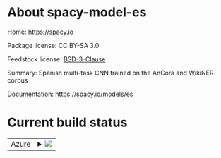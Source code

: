 About spacy-model-es
====================

Home: https://spacy.io

Package license: CC BY-SA 3.0

Feedstock license: [BSD-3-Clause](https://github.com/conda-forge/spacy-model-es-feedstock/blob/master/LICENSE.txt)

Summary: Spanish multi-task CNN trained on the AnCora and WikiNER corpus

Documentation: https://spacy.io/models/es

Current build status
====================


<table>

  <tr>
    <td>Azure</td>
    <td>
      <details>
        <summary>
          <a href="https://dev.azure.com/conda-forge/feedstock-builds/_build/latest?definitionId=6197&branchName=master">
            <img src="https://dev.azure.com/conda-forge/feedstock-builds/_apis/build/status/spacy-model-es-feedstock?branchName=master">
          </a>
        </summary>
        <table>
          <thead><tr><th>Variant</th><th>Status</th></tr></thead>
          <tbody><tr>
              <td>linux_64_sizemd</td>
              <td>
                <a href="https://dev.azure.com/conda-forge/feedstock-builds/_build/latest?definitionId=6197&branchName=master">
                  <img src="https://dev.azure.com/conda-forge/feedstock-builds/_apis/build/status/spacy-model-es-feedstock?branchName=master&jobName=linux&configuration=linux_64_sizemd" alt="variant">
                </a>
              </td>
            </tr><tr>
              <td>linux_64_sizesm</td>
              <td>
                <a href="https://dev.azure.com/conda-forge/feedstock-builds/_build/latest?definitionId=6197&branchName=master">
                  <img src="https://dev.azure.com/conda-forge/feedstock-builds/_apis/build/status/spacy-model-es-feedstock?branchName=master&jobName=linux&configuration=linux_64_sizesm" alt="variant">
                </a>
              </td>
            </tr><tr>
              <td>linux_64_sizelg</td>
              <td>
                <a href="https://dev.azure.com/conda-forge/feedstock-builds/_build/latest?definitionId=6197&branchName=master">
                  <img src="https://dev.azure.com/conda-forge/feedstock-builds/_apis/build/status/spacy-model-es-feedstock?branchName=master&jobName=linux&configuration=linux_64_sizelg" alt="variant">
                </a>
              </td>
            </tr><tr>
              <td>linux_64_sizetrf</td>
              <td>
                <a href="https://dev.azure.com/conda-forge/feedstock-builds/_build/latest?definitionId=6197&branchName=master">
                  <img src="https://dev.azure.com/conda-forge/feedstock-builds/_apis/build/status/spacy-model-es-feedstock?branchName=master&jobName=linux&configuration=linux_64_sizetrf" alt="variant">
                </a>
              </td>
            </tr><tr>
              <td>osx_64_sizemd</td>
              <td>
                <a href="https://dev.azure.com/conda-forge/feedstock-builds/_build/latest?definitionId=6197&branchName=master">
                  <img src="https://dev.azure.com/conda-forge/feedstock-builds/_apis/build/status/spacy-model-es-feedstock?branchName=master&jobName=osx&configuration=osx_64_sizemd" alt="variant">
                </a>
              </td>
            </tr><tr>
              <td>osx_64_sizesm</td>
              <td>
                <a href="https://dev.azure.com/conda-forge/feedstock-builds/_build/latest?definitionId=6197&branchName=master">
                  <img src="https://dev.azure.com/conda-forge/feedstock-builds/_apis/build/status/spacy-model-es-feedstock?branchName=master&jobName=osx&configuration=osx_64_sizesm" alt="variant">
                </a>
              </td>
            </tr><tr>
              <td>osx_64_sizelg</td>
              <td>
                <a href="https://dev.azure.com/conda-forge/feedstock-builds/_build/latest?definitionId=6197&branchName=master">
                  <img src="https://dev.azure.com/conda-forge/feedstock-builds/_apis/build/status/spacy-model-es-feedstock?branchName=master&jobName=osx&configuration=osx_64_sizelg" alt="variant">
                </a>
              </td>
            </tr><tr>
              <td>osx_64_sizetrf</td>
              <td>
                <a href="https://dev.azure.com/conda-forge/feedstock-builds/_build/latest?definitionId=6197&branchName=master">
                  <img src="https://dev.azure.com/conda-forge/feedstock-builds/_apis/build/status/spacy-model-es-feedstock?branchName=master&jobName=osx&configuration=osx_64_sizetrf" alt="variant">
                </a>
              </td>
            </tr><tr>
              <td>win_64_sizemd</td>
              <td>
                <a href="https://dev.azure.com/conda-forge/feedstock-builds/_build/latest?definitionId=6197&branchName=master">
                  <img src="https://dev.azure.com/conda-forge/feedstock-builds/_apis/build/status/spacy-model-es-feedstock?branchName=master&jobName=win&configuration=win_64_sizemd" alt="variant">
                </a>
              </td>
            </tr><tr>
              <td>win_64_sizesm</td>
              <td>
                <a href="https://dev.azure.com/conda-forge/feedstock-builds/_build/latest?definitionId=6197&branchName=master">
                  <img src="https://dev.azure.com/conda-forge/feedstock-builds/_apis/build/status/spacy-model-es-feedstock?branchName=master&jobName=win&configuration=win_64_sizesm" alt="variant">
                </a>
              </td>
            </tr><tr>
              <td>win_64_sizelg</td>
              <td>
                <a href="https://dev.azure.com/conda-forge/feedstock-builds/_build/latest?definitionId=6197&branchName=master">
                  <img src="https://dev.azure.com/conda-forge/feedstock-builds/_apis/build/status/spacy-model-es-feedstock?branchName=master&jobName=win&configuration=win_64_sizelg" alt="variant">
                </a>
              </td>
            </tr><tr>
              <td>win_64_sizetrf</td>
              <td>
                <a href="https://dev.azure.com/conda-forge/feedstock-builds/_build/latest?definitionId=6197&branchName=master">
                  <img src="https://dev.azure.com/conda-forge/feedstock-builds/_apis/build/status/spacy-model-es-feedstock?branchName=master&jobName=win&configuration=win_64_sizetrf" alt="variant">
                </a>
              </td>
            </tr>

          </tbody>
        </table>
      </details>
    </td>
  </tr>
</table>

Current release info
====================

| Name | Downloads | Version | Platforms |
| --- | --- | --- | --- |
| [![Conda Recipe](https://img.shields.io/badge/recipe-spacy--model--es_core_news_md-green.svg)](https://anaconda.org/conda-forge/spacy-model-es_core_news_md) | [![Conda Downloads](https://img.shields.io/conda/dn/conda-forge/spacy-model-es_core_news_md.svg)](https://anaconda.org/conda-forge/spacy-model-es_core_news_md) | [![Conda Version](https://img.shields.io/conda/vn/conda-forge/spacy-model-es_core_news_md.svg)](https://anaconda.org/conda-forge/spacy-model-es_core_news_md) | [![Conda Platforms](https://img.shields.io/conda/pn/conda-forge/spacy-model-es_core_news_md.svg)](https://anaconda.org/conda-forge/spacy-model-es_core_news_md) |
| [![Conda Recipe](https://img.shields.io/badge/recipe-spacy--model--es_core_news_sm-green.svg)](https://anaconda.org/conda-forge/spacy-model-es_core_news_sm) | [![Conda Downloads](https://img.shields.io/conda/dn/conda-forge/spacy-model-es_core_news_sm.svg)](https://anaconda.org/conda-forge/spacy-model-es_core_news_sm) | [![Conda Version](https://img.shields.io/conda/vn/conda-forge/spacy-model-es_core_news_sm.svg)](https://anaconda.org/conda-forge/spacy-model-es_core_news_sm) | [![Conda Platforms](https://img.shields.io/conda/pn/conda-forge/spacy-model-es_core_news_sm.svg)](https://anaconda.org/conda-forge/spacy-model-es_core_news_sm) |
| [![Conda Recipe](https://img.shields.io/badge/recipe-spacy--model--es_core_news_lg-green.svg)](https://anaconda.org/conda-forge/spacy-model-es_core_news_lg) | [![Conda Downloads](https://img.shields.io/conda/dn/conda-forge/spacy-model-es_core_news_lg.svg)](https://anaconda.org/conda-forge/spacy-model-es_core_news_lg) | [![Conda Version](https://img.shields.io/conda/vn/conda-forge/spacy-model-es_core_news_lg.svg)](https://anaconda.org/conda-forge/spacy-model-es_core_news_lg) | [![Conda Platforms](https://img.shields.io/conda/pn/conda-forge/spacy-model-es_core_news_lg.svg)](https://anaconda.org/conda-forge/spacy-model-es_core_news_lg) |
| [![Conda Recipe](https://img.shields.io/badge/recipe-spacy--model--es_core_news_trf-green.svg)](https://anaconda.org/conda-forge/spacy-model-es_core_news_trf) | [![Conda Downloads](https://img.shields.io/conda/dn/conda-forge/spacy-model-es_core_news_trf.svg)](https://anaconda.org/conda-forge/spacy-model-es_core_news_trf) | [![Conda Version](https://img.shields.io/conda/vn/conda-forge/spacy-model-es_core_news_trf.svg)](https://anaconda.org/conda-forge/spacy-model-es_core_news_trf) | [![Conda Platforms](https://img.shields.io/conda/pn/conda-forge/spacy-model-es_core_news_trf.svg)](https://anaconda.org/conda-forge/spacy-model-es_core_news_trf) |

Installing spacy-model-es
=========================

Installing `spacy-model-es` from the `conda-forge` channel can be achieved by adding `conda-forge` to your channels with:

```
conda config --add channels conda-forge
conda config --set channel_priority strict
```

Once the `conda-forge` channel has been enabled, `spacy-model-es_core_news_md, spacy-model-es_core_news_sm spacy-model-es_core_news_lg spacy-model-es_core_news_trf` can be installed with:

```
conda install spacy-model-es_core_news_md spacy-model-es_core_news_sm spacy-model-es_core_news_lg spacy-model-es_core_news_trf
```

It is possible to list all of the versions of `spacy-model-es_core_news_md` available on your platform with:

```
conda search spacy-model-es_core_news_md --channel conda-forge
```


About conda-forge
=================

[![Powered by NumFOCUS](https://img.shields.io/badge/powered%20by-NumFOCUS-orange.svg?style=flat&colorA=E1523D&colorB=007D8A)](http://numfocus.org)

conda-forge is a community-led conda channel of installable packages.
In order to provide high-quality builds, the process has been automated into the
conda-forge GitHub organization. The conda-forge organization contains one repository
for each of the installable packages. Such a repository is known as a *feedstock*.

A feedstock is made up of a conda recipe (the instructions on what and how to build
the package) and the necessary configurations for automatic building using freely
available continuous integration services. Thanks to the awesome service provided by
[CircleCI](https://circleci.com/), [AppVeyor](https://www.appveyor.com/)
and [TravisCI](https://travis-ci.com/) it is possible to build and upload installable
packages to the [conda-forge](https://anaconda.org/conda-forge)
[Anaconda-Cloud](https://anaconda.org/) channel for Linux, Windows and OSX respectively.

To manage the continuous integration and simplify feedstock maintenance
[conda-smithy](https://github.com/conda-forge/conda-smithy) has been developed.
Using the ``conda-forge.yml`` within this repository, it is possible to re-render all of
this feedstock's supporting files (e.g. the CI configuration files) with ``conda smithy rerender``.

For more information please check the [conda-forge documentation](https://conda-forge.org/docs/).

Terminology
===========

**feedstock** - the conda recipe (raw material), supporting scripts and CI configuration.

**conda-smithy** - the tool which helps orchestrate the feedstock.
                   Its primary use is in the construction of the CI ``.yml`` files
                   and simplify the management of *many* feedstocks.

**conda-forge** - the place where the feedstock and smithy live and work to
                  produce the finished article (built conda distributions)


Updating spacy-model-es-feedstock
=================================

If you would like to improve the spacy-model-es recipe or build a new
package version, please fork this repository and submit a PR. Upon submission,
your changes will be run on the appropriate platforms to give the reviewer an
opportunity to confirm that the changes result in a successful build. Once
merged, the recipe will be re-built and uploaded automatically to the
`conda-forge` channel, whereupon the built conda packages will be available for
everybody to install and use from the `conda-forge` channel.
Note that all branches in the conda-forge/spacy-model-es-feedstock are
immediately built and any created packages are uploaded, so PRs should be based
on branches in forks and branches in the main repository should only be used to
build distinct package versions.

In order to produce a uniquely identifiable distribution:
 * If the version of a package **is not** being increased, please add or increase
   the [``build/number``](https://docs.conda.io/projects/conda-build/en/latest/resources/define-metadata.html#build-number-and-string).
 * If the version of a package **is** being increased, please remember to return
   the [``build/number``](https://docs.conda.io/projects/conda-build/en/latest/resources/define-metadata.html#build-number-and-string)
   back to 0.

Feedstock Maintainers
=====================

* [@JennaLipscomb](https://github.com/JennaLipscomb/)
* [@mxr-conda](https://github.com/mxr-conda/)
* [@sodre](https://github.com/sodre/)

